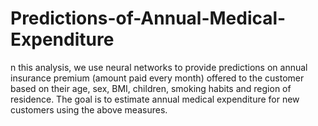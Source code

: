 # Predictions-of-Annual-Medical-Expenditure
n this analysis, we use neural networks to provide predictions on annual insurance premium (amount paid every month) offered to the customer based on their age, sex, BMI, children, smoking habits and region of residence. The goal is to estimate annual medical expenditure for new customers using the above measures.
